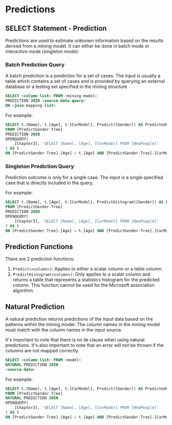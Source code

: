 # Predictions

## SELECT Statement - Prediction
Predictions are used to estimate unknown information based on the results derived
from a mining model. It can either be done in batch mode or interactive mode (singleton mode):

### Batch Prediction Query
A batch prediction is a prediction for a set of cases. The input is usually a 
table which contains a set of cases and is provided by querying an external 
database or a testing set specified in the mining structure

```SQL
SELECT <column-list> FROM <mining-model>
PREDICTION JOIN <source-data-query>
ON <join-mapping-list>
```

For example:
```SQL
SELECT t.[Name], t.[Age], t.[CarModel], Predict([Gender]) AS PredictedGender
FROM [PredictGender-Tree]
PREDICTION JOIN
OPENQUERY(
    [Chapter3], 'SELECT [Name], [Age], [CarModel] FROM [NewPeople]'
) AS t
ON [PredictGender-Tree].[Age] = t.[Age] AND [PredictGender-Tree].[CarModel] = t.[CarModel]
```

### Singleton Prediction Query
Prediction outcome is only for a single case. The input is a single specified 
case that is directly included in the query.

For example:
```SQL
SELECT t.[Name], t.[Age], t.[CarModel], PredictHistogram([Gender]) AS PredictionHistogram
FROM [PredictGender-Tree]
PREDICTION JOIN
OPENQUERY(
    [Chapter3], 'SELECT [Name], [Age], [CarModel] FROM [NewPeople]'
) AS t
ON [PredictGender-Tree].[Age] = t.[Age] AND [PredictGender-Tree].[CarModel] = t.[CarModel]
```

## Prediction Functions
There are 2 prediction functions:
1. `Predict(<column>)`: Applies to either a scalar column or a table column.
2. `PredictHistogram(<column>)`: Only applies to a scalar column and returns a table
that represents a statistics histogram for the predicted column. This function cannot
be used for the Microsoft association algorithm.

## Natural Prediction
A natural prediction returns predictions of the input data based on the patterns
within the mining model. The column names in the mining model must match with the
column names in the input source.

It's important to note that there is no `ON` clause when using natural predictions.
It's also important to note that an error will not be thrown if the columns are not
mapped correctly.

```SQL
SELECT <column-list> FROM <model>
NATURAL PREDICTION JOIN
<source-data>
```

For example:
```SQL
SELECT t.[Name], t.[Age], t.[CarModel], Predict([Gender]) AS PredictedGender
FROM [PredictGender-Tree]
NATURAL PREDICTION JOIN
OPENQUERY(
    [Chapter3], 'SELECT [Name], [Age], [CarModel] FROM [NewPeople]'
) AS t
ON [PredictGender-Tree].[Age] = t.[Age] AND [PredictGender-Tree].[CarModel] = t.[CarModel]
```


